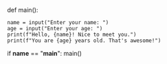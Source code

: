 def main():
    
    name = input("Enter your name: ")
    age = input("Enter your age: ")
    print(f"Hello, {name}! Nice to meet you.")
    print(f"You are {age} years old. That's awesome!")

if __name__ == "__main__":
    main()
